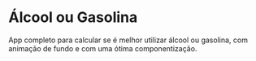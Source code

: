 # Álcool ou Gasolina

App completo para calcular se é melhor utilizar álcool ou gasolina, com animação de fundo e com uma ótima componentização.
